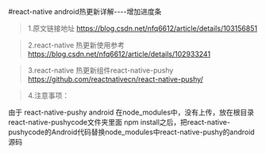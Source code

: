 #react-native android热更新详解----增加进度条
>1.原文链接地址 https://blog.csdn.net/nfq6612/article/details/103156851


>2.react-native 热更新使用参考 https://blog.csdn.net/nfq6612/article/details/102933241

>3.react-native 热更新组件react-native-pushy   https://github.com/reactnativecn/react-native-pushy/

>4.注意事项：

由于 react-native-pushy android 在node_modules中，没有上传，放在根目录react-native-pushycode文件夹里面
npm install之后，把react-native-pushycode的Android代码替换node_modules中react-native-pushy的android源码